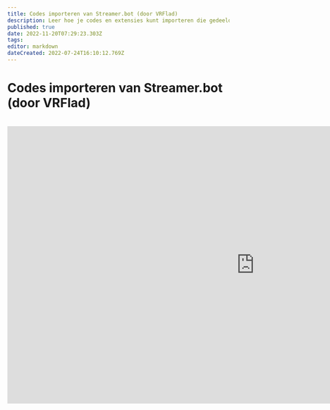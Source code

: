 ```yaml
---
title: Codes importeren van Streamer.bot (door VRFlad)
description: Leer hoe je codes en extensies kunt importeren die gedeeld zijn in de community.
published: true
date: 2022-11-20T07:29:23.303Z
tags: 
editor: markdown
dateCreated: 2022-07-24T16:10:12.769Z
---
```


# Codes importeren van Streamer.bot (door VRFlad)
<br>
<iframe width="1120" height="630" src="https://www.youtube.com/embed/KtAjK6KlnCQ" title="YouTube video player" frameborder="0" allow="accelerometer; autoplay; clipboard-write; encrypted-media; gyroscope; picture-in-picture" allowfullscreen></iframe>